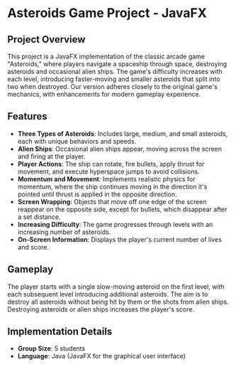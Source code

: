 # Asteroids Game Project - JavaFX

## Project Overview

This project is a JavaFX implementation of the classic arcade game "Asteroids," where players navigate a spaceship through space, destroying asteroids and occasional alien ships. The game's difficulty increases with each level, introducing faster-moving and smaller asteroids that split into two when destroyed. Our version adheres closely to the original game's mechanics, with enhancements for modern gameplay experience.

## Features

- **Three Types of Asteroids**: Includes large, medium, and small asteroids, each with unique behaviors and speeds.
- **Alien Ships**: Occasional alien ships appear, moving across the screen and firing at the player.
- **Player Actions**: The ship can rotate, fire bullets, apply thrust for movement, and execute hyperspace jumps to avoid collisions.
- **Momentum and Movement**: Implements realistic physics for momentum, where the ship continues moving in the direction it's pointed until thrust is applied in the opposite direction.
- **Screen Wrapping**: Objects that move off one edge of the screen reappear on the opposite side, except for bullets, which disappear after a set distance.
- **Increasing Difficulty**: The game progresses through levels with an increasing number of asteroids.
- **On-Screen Information**: Displays the player's current number of lives and score.

## Gameplay

The player starts with a single slow-moving asteroid on the first level, with each subsequent level introducing additional asteroids. The aim is to destroy all asteroids without being hit by them or the shots from alien ships. Destroying asteroids or alien ships increases the player's score.

## Implementation Details

- **Group Size**: 5 students
- **Language**: Java (JavaFX for the graphical user interface)
